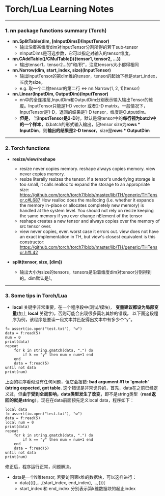 # Torch/Lua Learning Notes
***
### 1. **nn** package functions summary (**Torch**)
- **nn.SplitTable(dim, [nInputDims])(InputTensor)**
  - 输出沿着某维度dim对InputTensor分割所得的若干sub-tensor
  - nInputDims是可选参数，它可以指定对输入的tensor维度。
- **nn.CAddTable()/CMulTable()({tensor1, tensor2, ...})**
  - 输出tensor1，tensor2...的"和/积"，注意tensors大小都得相同
- **nn.Narrow(dim, start_index, size)(InputTensor)**
  - 输出InputTensor的第dim维的tensor，tensor的起始下标是start_index，长度为size。
  - e.g. 取一个二维tensor的第二行 <=> nn.Narrow(1, 2, 1)(tensor)
- **nn.Linear(InputDim, OutputDim)(InputTensor)**
  - nn中的全连接层,InputDim和OutputDim分别表示输入输出Tensor的维度。InputTensor只能是1-D vector 或者2-D matrix。一般情况下，InputTensor是1-D，返回的结果是1-D tensor，维度是Outputdim。
  - **但是**， 当**InputTensor是2-D**时，默认是将tensor中的**每行视为batch中的一个样本**，以batch的形式输入输出，记tensor size为**rows * InputDim**，则**输出的结果是2-D tensor**，size是**rows * OutputDim**

***

### 2. Torch functions
- **resize/view/reshape**
  - resize never copies memory. reshape always copies memory. view never copies memory.
  - resize literally resizes the tensor. if a tensor's underlying storage is too small, it calls realloc to expand the storage to an appropriate size: https://github.com/torch/torch7/blob/master/lib/TH/generic/THTensor.c#L687 How realloc does the mallocing (i.e. whether it expands the memory in-place or allocates completely new memory) is handled at the system level. You should not rely on resize keeping the same memory if you ever change nElement of the tensor
  - reshape creates a new tensor and always copies over the memory of src tensor over.
  - view never copies, ever. worst case it errors out. view does not have an exact implementation in TH, but view's closest equivalent is this constructor: https://github.com/torch/torch7/blob/master/lib/TH/generic/THTensor.h#L42

- **split(tensor, size, [dim])**
  - 输出大小为size的tensors，tensors是沿着维度dim对tensor分割得到的。dim默认是1。
  
***

### 3. Some tips in Torch/Lua
- **local** 关键字非常重要，在一个程序段中(测试/模块)， **变量建议都设为局部变量**(加上 **local** 关键字)，否则可能会出现很多莫名其妙的错误。
以下面这段程序为例，该程序是要读一段文本并匹配得出文本中有多少个"y"。
```
f= assert(io.open("test.txt"), "w")
data = f:read(5)
num = 0
print(data)
repeat
    for k in string.gmatch(data, ".") do
        if k == "y" then num = num+1 end 
    end
    data = f:read(5)
until not data
print(num)
```
上面的程序看似没有任何问题，但它会报错: **bad argument #1 to 'gmatch' (string expected, got table.** 这个错误是非常诡异的，首先，data在之前已经定义过，但**由于受到全局影响，data类型发生了改变**，即不是string类型（**read返回的就是string**）。现在在data前面预先定义local data，程序如下：
```
local data
f= assert(io.open("test.txt"), "w")
data = f:read(5)
local num = 0 
print(data)
repeat
    for k in string.gmatch(data, ".") do
        if k == "y" then num = num+1 end 
    end
    data = f:read(5)
until not data
print(num)
```
修正后，程序运行正常，问题解决。

- data是一个N维tensor, 若要访问第k维的数据块，可以这样进行：
  - data[{{},...,{start_index, end_index}, ...,{}}]
  - start_index 和 end_index 分别表示第k维数据块的起止index
